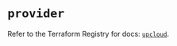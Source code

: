 # `provider`

Refer to the Terraform Registry for docs: [`upcloud`](https://registry.terraform.io/providers/upcloudltd/upcloud/5.9.0/docs).
